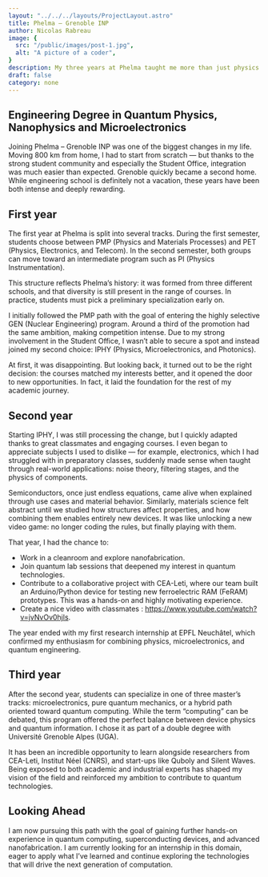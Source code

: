 ```yaml
---
layout: "../../../layouts/ProjectLayout.astro"
title: Phelma – Grenoble INP
author: Nicolas Rabreau
image: {
  src: "/public/images/post-1.jpg",
  alt: "A picture of a coder",
}
description: My three years at Phelma taught me more than just physics. From nanofabrication labs to quantum research, I discovered how theory becomes technology — and realised that I want to help build the future of quantum computing.
draft: false
category: none
---
```


## Engineering Degree in Quantum Physics, Nanophysics and Microelectronics

Joining Phelma – Grenoble INP was one of the biggest changes in my life. Moving 800 km from home, I had to start from scratch — but thanks to the strong student community and especially the Student Office, integration was much easier than expected. Grenoble quickly became a second home. While engineering school is definitely not a vacation, these years have been both intense and deeply rewarding.

## First year

The first year at Phelma is split into several tracks. During the first semester, students choose between PMP (Physics and Materials Processes) and PET (Physics, Electronics, and Telecom). In the second semester, both groups can move toward an intermediate program such as PI (Physics Instrumentation).

This structure reflects Phelma’s history: it was formed from three different schools, and that diversity is still present in the range of courses. In practice, students must pick a preliminary specialization early on.

I initially followed the PMP path with the goal of entering the highly selective GEN (Nuclear Engineering) program. Around a third of the promotion had the same ambition, making competition intense. Due to my strong involvement in the Student Office, I wasn’t able to secure a spot and instead joined my second choice: IPHY (Physics, Microelectronics, and Photonics).

At first, it was disappointing. But looking back, it turned out to be the right decision: the courses matched my interests better, and it opened the door to new opportunities. In fact, it laid the foundation for the rest of my academic journey.

## Second year

Starting IPHY, I was still processing the change, but I quickly adapted thanks to great classmates and engaging courses. I even began to appreciate subjects I used to dislike — for example, electronics, which I had struggled with in preparatory classes, suddenly made sense when taught through real-world applications: noise theory, filtering stages, and the physics of components.

Semiconductors, once just endless equations, came alive when explained through use cases and material behavior. Similarly, materials science felt abstract until we studied how structures affect properties, and how combining them enables entirely new devices. It was like unlocking a new video game: no longer coding the rules, but finally playing with them.

That year, I had the chance to:
- Work in a cleanroom and explore nanofabrication.
- Join quantum lab sessions that deepened my interest in quantum technologies.
- Contribute to a collaborative project with CEA-Leti, where our team built an Arduino/Python device for testing new ferroelectric RAM (FeRAM) prototypes. This was a hands-on and highly motivating experience.
- Create a nice video with classmates : https://www.youtube.com/watch?v=jvNvOv0hjls.

The year ended with my first research internship at EPFL Neuchâtel, which confirmed my enthusiasm for combining physics, microelectronics, and quantum engineering.

## Third year

After the second year, students can specialize in one of three master’s tracks: microelectronics, pure quantum mechanics, or a hybrid path oriented toward quantum computing. While the term “computing” can be debated, this program offered the perfect balance between device physics and quantum information. I chose it as part of a double degree with Université Grenoble Alpes (UGA).

It has been an incredible opportunity to learn alongside researchers from CEA-Leti, Institut Néel (CNRS), and start-ups like Quboly and Silent Waves. Being exposed to both academic and industrial experts has shaped my vision of the field and reinforced my ambition to contribute to quantum technologies.

## Looking Ahead

I am now pursuing this path with the goal of gaining further hands-on experience in quantum computing, superconducting devices, and advanced nanofabrication. I am currently looking for an internship in this domain, eager to apply what I’ve learned and continue exploring the technologies that will drive the next generation of computation.